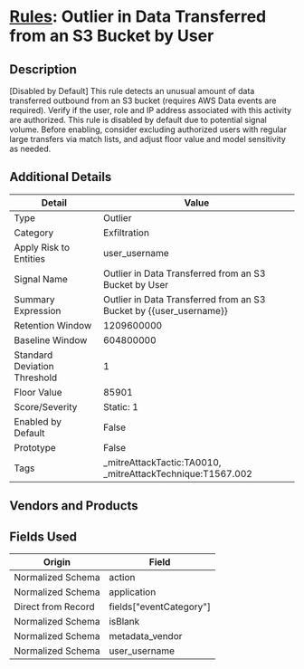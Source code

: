 # [Rules](README.md): Outlier in Data Transferred from an S3 Bucket by User

## Description
[Disabled by Default] This rule detects an unusual amount of data transferred outbound from an S3 bucket (requires AWS Data events are required). Verify if the user, role and IP address associated with this activity are authorized. This rule is disabled by default due to potential signal volume. Before enabling, consider excluding authorized users with regular large transfers via match lists, and adjust floor value and model sensitivity as needed.

## Additional Details
|Detail|Value|
|----|----|
|Type|Outlier|
|Category|Exfiltration|
|Apply Risk to Entities|user_username|
|Signal Name|Outlier in Data Transferred from an S3 Bucket by User|
|Summary Expression|Outlier in Data Transferred from an S3 Bucket by {{user_username}}|
|Retention Window|1209600000|
|Baseline Window|604800000|
|Standard Deviation Threshold|1|
|Floor Value|85901|
|Score/Severity|Static: 1|
|Enabled by Default|False|
|Prototype|False|
|Tags|_mitreAttackTactic:TA0010, _mitreAttackTechnique:T1567.002|
## Vendors and Products


## Fields Used

|Origin|Field|
|----|----|
|Normalized Schema|action|
|Normalized Schema|application|
|Direct from Record|fields["eventCategory"]|
|Normalized Schema|isBlank|
|Normalized Schema|metadata_vendor|
|Normalized Schema|user_username|


